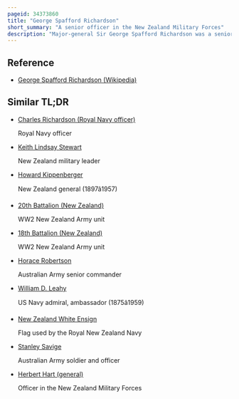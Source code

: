 ```yaml
---
pageid: 34373860
title: "George Spafford Richardson"
short_summary: "A senior officer in the New Zealand Military Forces"
description: "Major-general Sir George Spafford Richardson was a senior Officer in the new Zealand military Forces."
---
```


## Reference

- [George Spafford Richardson (Wikipedia)](https://en.wikipedia.org/?curid=34373860)

## Similar TL;DR

- [Charles Richardson (Royal Navy officer)](/tldr/en/charles-richardson-royal-navy-officer)

  Royal Navy officer

- [Keith Lindsay Stewart](/tldr/en/keith-lindsay-stewart)

  New Zealand military leader

- [Howard Kippenberger](/tldr/en/howard-kippenberger)

  New Zealand general (1897â1957)

- [20th Battalion (New Zealand)](/tldr/en/20th-battalion-new-zealand)

  WW2 New Zealand Army unit

- [18th Battalion (New Zealand)](/tldr/en/18th-battalion-new-zealand)

  WW2 New Zealand Army unit

- [Horace Robertson](/tldr/en/horace-robertson)

  Australian Army senior commander

- [William D. Leahy](/tldr/en/william-d-leahy)

  US Navy admiral, ambassador (1875â1959)

- [New Zealand White Ensign](/tldr/en/new-zealand-white-ensign)

  Flag used by the Royal New Zealand Navy

- [Stanley Savige](/tldr/en/stanley-savige)

  Australian Army soldier and officer

- [Herbert Hart (general)](/tldr/en/herbert-hart-general)

  Officer in the New Zealand Military Forces
